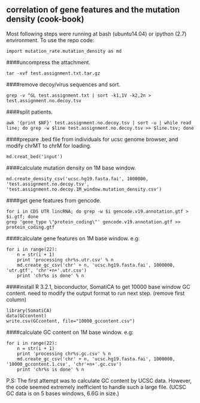 ## correlation of gene features and the mutation density (cook-book)

Most following steps were running at bash (ubuntu14.04) or ipython (2.7) environment. To use the repo code:
```
import mutation_rate.mutation_density as md
```

####uncompress the attachment.
```
tar -xvf test.assignment.txt.tar.gz
```
####remove decoy/virus sequences and sort.
```
grep -v ^GL test.assignment.txt | sort -k1,1V -k2,2n > test.assignment.no.decoy.tsv
```
####split patients.
```
awk '{print $NF}' test.assignment.no.decoy.tsv | sort -u | while read line; do grep -w $line test.assignment.no.decoy.tsv >> $line.tsv; done
```
####prepare .bed file from individuals for ucsc genome browser, and modify chrMT to chrM for loading.
```
md.creat_bed('input')
```
####calculate mutation density on 1M base window.
```
md.create_density_csv('ucsc.hg19.fasta.fai', 1000000, 'test.assignment.no.decoy.tsv', 'test.assignment.no.decoy.1M_window.mutation_density.csv')
```
####get gene features from gencode.
```
for i in CDS UTR lincRNA; do grep -w $i gencode.v19.annotation.gtf > $i.gtf; done
grep 'gene_type \"protein_coding\"' gencode.v19.annotation.gtf >> protein_coding.gtf
```
####calculate gene features on 1M base window. e.g:
```
for i in range(22):
    n = str(i + 1)
    print 'processing chr%s.utr.csv' % n
    md.create_gc_csv('chr' + n, 'ucsc.hg19.fasta.fai', 1000000, 'utr.gtf', 'chr'+n+'.utr.csv')
    print 'chr%s is done' % n
```
####install R 3.2.1, bioconductor, SomatiCA to get 10000 base window GC content. need to modify the output format to run next step. (remove first column)
```
library(SomatiCA)
data(GCcontent)
write.csv(GCcontent, file="10000_gccontent.csv")
```
####calculate GC content on 1M base window. e.g:
```
for i in range(22):
    n = str(i + 1)
    print 'processing chr%s.gc.csv' % n
    md.create_gc_csv('chr' + n, 'ucsc.hg19.fasta.fai', 1000000, '10000_gccontent.1.csv', 'chr'+n+'.gc.csv')
    print 'chr%s is done' % n
```
P.S: The first attempt was to calculate GC content by UCSC data. However, the code seemed extremely inefficient to handle such a large file. (UCSC GC data is on 5 bases windows, 6.6G in size.)
